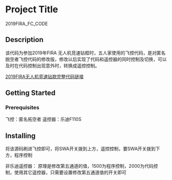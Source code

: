 # Project Title 

2019FIRA_FC_CODE

## Description

该代码为参加2019年FIRA 无人机竞速钻框时，五人家使用的飞控代码，是对匿名脱空者飞控代码的修改版，修改以后实现了代码和遥控器的同时控制及切换，可以及时在代码控制出现意外时，转换成遥控控制。

[2019FIRA无人机竞速钻款完整代码链接](https://github.com/Unrivaled2/2019FIRA_QUADROTOR)

## Getting Started

### Prerequisites

飞控：匿名拓空者
遥控器：乐迪F110S

## Installing

将该源码刷进飞控即可，将SWA开关拨到上方，遥控控制，要SWA开关拨到下方，程序控制

非乐迪遥控器：
原理是修改第五通道的值，1500为程序控制，2000为代码控制，使用其它遥控器，只需要设置修改第五通道值的开关即可

